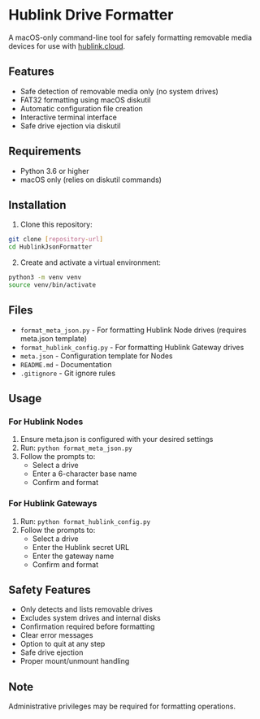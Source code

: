 # Hublink Drive Formatter

A macOS-only command-line tool for safely formatting removable media devices for use with [hublink.cloud](https://hublink.cloud).

## Features

- Safe detection of removable media only (no system drives)
- FAT32 formatting using macOS diskutil
- Automatic configuration file creation
- Interactive terminal interface
- Safe drive ejection via diskutil

## Requirements

- Python 3.6 or higher
- macOS only (relies on diskutil commands)

## Installation

1. Clone this repository:
```bash
git clone [repository-url]
cd HublinkJsonFormatter
```

2. Create and activate a virtual environment:
```bash
python3 -m venv venv
source venv/bin/activate
```

## Files

- `format_meta_json.py` - For formatting Hublink Node drives (requires meta.json template)
- `format_hublink_config.py` - For formatting Hublink Gateway drives
- `meta.json` - Configuration template for Nodes
- `README.md` - Documentation
- `.gitignore` - Git ignore rules

## Usage

### For Hublink Nodes

1. Ensure meta.json is configured with your desired settings
2. Run: `python format_meta_json.py`
3. Follow the prompts to:
   - Select a drive
   - Enter a 6-character base name
   - Confirm and format

### For Hublink Gateways

1. Run: `python format_hublink_config.py`
2. Follow the prompts to:
   - Select a drive
   - Enter the Hublink secret URL
   - Enter the gateway name
   - Confirm and format

## Safety Features

- Only detects and lists removable drives
- Excludes system drives and internal disks
- Confirmation required before formatting
- Clear error messages
- Option to quit at any step
- Safe drive ejection
- Proper mount/unmount handling

## Note

Administrative privileges may be required for formatting operations. 